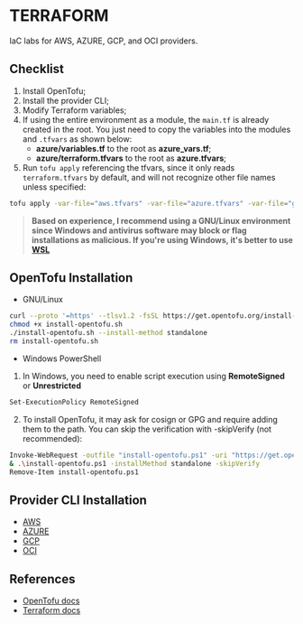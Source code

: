 # TERRAFORM

IaC labs for AWS, AZURE, GCP, and OCI providers.

## Checklist

1. Install OpenTofu;
2. Install the provider CLI;
3. Modify Terraform variables;
4. If using the entire environment as a module, the `main.tf` is already created in the root. You just need to copy the variables into the modules and `.tfvars` as shown below:
    + **azure/variables.tf** to the root as **azure_vars.tf**;
    + **azure/terraform.tfvars** to the root as **azure.tfvars**;
5. Run `tofu apply` referencing the tfvars, since it only reads `terraform.tfvars` by default, and will not recognize other file names unless specified:
```bash 
tofu apply -var-file="aws.tfvars" -var-file="azure.tfvars" -var-file="gcp.tfvars" -var-file="oci.tfvars"
```

> **Based on experience, I recommend using a GNU/Linux environment since Windows and antivirus software may block or flag installations as malicious. If you're using Windows, it's better to use [WSL](https://learn.microsoft.com/pt-br/windows/wsl/install)**

## OpenTofu Installation

+ GNU/Linux

```bash
curl --proto '=https' --tlsv1.2 -fsSL https://get.opentofu.org/install-opentofu.sh -o install-opentofu.sh
chmod +x install-opentofu.sh
./install-opentofu.sh --install-method standalone
rm install-opentofu.sh
```

+ Windows PowerShell

1. In Windows, you need to enable script execution using **RemoteSigned** or **Unrestricted**

```bash
Set-ExecutionPolicy RemoteSigned
```

2. To install OpenTofu, it may ask for cosign or GPG and require adding them to the path. You can skip the verification with -skipVerify (not recommended):

```bash
Invoke-WebRequest -outfile "install-opentofu.ps1" -uri "https://get.opentofu.org/install-opentofu.ps1"
& .\install-opentofu.ps1 -installMethod standalone -skipVerify
Remove-Item install-opentofu.ps1
```

## Provider CLI Installation

+ [AWS](https://github.com/brunoashihara/terraform/blob/main/AWS/)
+ [AZURE](https://github.com/brunoashihara/terraform/blob/main/AZURE/)
+ [GCP](https://github.com/brunoashihara/terraform/blob/main/GCP/)
+ [OCI](https://github.com/brunoashihara/terraform/blob/main/OCI/)

## References

+ [OpenTofu docs](https://opentofu.org/docs/)
+ [Terraform docs](https://registry.terraform.io/providers)
